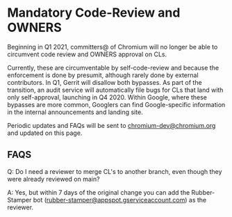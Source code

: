 # Mandatory Code-Review and OWNERS

Beginning in Q1 2021, committers@ of Chromium will no longer be able
to circumvent code review and OWNERS approval on CLs.

Currently, these are circumventable by self-code-review and because the
enforcement is done by presumit, although rarely done by external
contributors. In Q1, Gerrit will disallow both bypasses. As part of the
transition, an audit service will automatically file bugs for CLs that
land with only self-approval, launching in Q4 2020. Within Google, where
these bypasses are more common, Googlers can find Google-specific
information in the internal announcements and landing site.

Periodic updates and FAQs will be sent to chromium-dev@chromium.org
and updated on this page.

## FAQS

Q: Do I need a reviewer to merge CL's to another branch, even though they were
already reviewed on main?

A: Yes, but within 7 days of the original change you can add the Rubber-Stamper
bot (rubber-stamper@appspot.gserviceaccount.com) as the reviewer.
